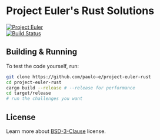 # Project Euler's Rust Solutions

[![Project Euler](https://projecteuler.net/profile/paulo-e.png)](https://projecteuler.net/) <br>
[![Build Status](https://img.shields.io/endpoint.svg?url=https%3A%2F%2Factions-badge.atrox.dev%2Fpaulo-e%2Fproject-euler-rust%2Fbadge%3Fref%3Dmain&style=flat)](https://actions-badge.atrox.dev/paulo-e/project-euler-rust/goto?ref=main)

## Building & Running

To test the code yourself, run:

```sh
git clone https://github.com/paulo-e/project-euler-rust
cd project-euler-rust
cargo build --release # --release for performance
cd target/release
# run the challenges you want
```

## License

Learn more about [BSD-3-Clause](LICENSE) license.
